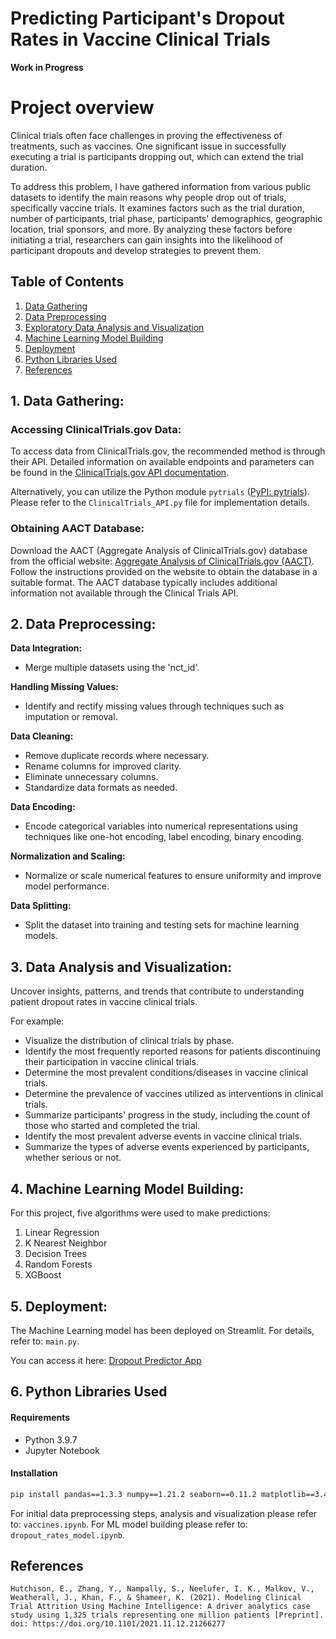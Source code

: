 # Predicting Participant's Dropout Rates in Vaccine Clinical Trials

**Work in Progress**

# Project overview

Clinical trials often face challenges in proving the effectiveness of treatments, such as vaccines. One significant issue in successfully executing a trial is participants dropping out, which can extend the trial duration.

To address this problem, I have gathered information from various public datasets to identify the main reasons why people drop out of trials, specifically vaccine trials. It examines factors such as the trial duration, number of participants, trial phase, participants' demographics, geographic location, trial sponsors, and more. By analyzing these factors before initiating a trial, researchers can gain insights into the likelihood of participant dropouts and develop strategies to prevent them.

## Table of Contents
1. [Data Gathering](#1-data-gathering)
2. [Data Preprocessing](#2-data-preprocessing)
3. [Exploratory Data Analysis and Visualization](#3-exploratory-data-analysis-and-visualization)
4. [Machine Learning Model Building](#4-machine-learning-model-building)
5. [Deployment](#5-deployment)
6. [Python Libraries Used](#6-python-libraries-used)
7. [References](#references)


## 1. Data Gathering:

### Accessing ClinicalTrials.gov Data:

To access data from ClinicalTrials.gov, the recommended method is through their API. Detailed information on available endpoints and parameters can be found in the [ClinicalTrials.gov API documentation](https://clinicaltrials.gov/data-api/api).

Alternatively, you can utilize the Python module `pytrials` ([PyPI: pytrials](https://pypi.org/project/pytrials/)). Please refer to the `ClinicalTrials_API.py` file for implementation details.

### Obtaining AACT Database:

Download the AACT (Aggregate Analysis of ClinicalTrials.gov) database from the official website: [Aggregate Analysis of ClinicalTrials.gov (AACT)](https://aact.ctti-clinicaltrials.org/download). Follow the instructions provided on the website to obtain the database in a suitable format. The AACT database typically includes additional information not available through the Clinical Trials API.

## 2. Data Preprocessing:

**Data Integration:**
- Merge multiple datasets using the 'nct_id'.

**Handling Missing Values:**
- Identify and rectify missing values through techniques such as imputation or removal.

**Data Cleaning:**
- Remove duplicate records where necessary.
- Rename columns for improved clarity.
- Eliminate unnecessary columns.
- Standardize data formats as needed.

**Data Encoding:**
- Encode categorical variables into numerical representations using techniques like one-hot encoding, label encoding, binary encoding.

**Normalization and Scaling:**
- Normalize or scale numerical features to ensure uniformity and improve model performance. 

**Data Splitting:**
- Split the dataset into training and testing sets for machine learning models.

## 3. Data Analysis and Visualization:

Uncover insights, patterns, and trends that contribute to understanding patient dropout rates in vaccine clinical trials.

For example:
- Visualize the distribution of clinical trials by phase.
- Identify the most frequently reported reasons for patients discontinuing their participation in vaccine clinical trials.
- Determine the most prevalent conditions/diseases in vaccine clinical trials.
- Determine the prevalence of vaccines utilized as interventions in clinical trials.
- Summarize participants' progress in the study, including the count of those who started and completed the trial.
- Identify the most prevalent adverse events in vaccine clinical trials.
- Summarize the types of adverse events experienced by participants, whether serious or not.

## 4. Machine Learning Model Building:

For this project, five algorithms were used to make predictions:

1. Linear Regression
2. K Nearest Neighbor
3. Decision Trees
4. Random Forests
5. XGBoost

## 5. Deployment:

The Machine Learning model has been deployed on Streamlit. For details, refer to: `main.py`.

You can access it here: [Dropout Predictor App](https://dropout-rates-predictor.streamlit.app/)

## 6. Python Libraries Used

#### Requirements

- Python 3.9.7 
- Jupyter Notebook

#### Installation

```bash
pip install pandas==1.3.3 numpy==1.21.2 seaborn==0.11.2 matplotlib==3.4.3 scikit-learn==0.24.2  xgboost==2.0.3 streamlit==1.32.0
```

For initial data preprocessing steps, analysis and visualization please refer to: `vaccines.ipynb`.
For ML model building please refer to: `dropout_rates_model.ipynb`.

## References
```
Hutchison, E., Zhang, Y., Nampally, S., Neelufer, I. K., Malkov, V., Weatherall, J., Khan, F., & Shameer, K. (2021). Modeling Clinical Trial Attrition Using Machine Intelligence: A driver analytics case study using 1,325 trials representing one million patients [Preprint]. doi: https://doi.org/10.1101/2021.11.12.21266277


